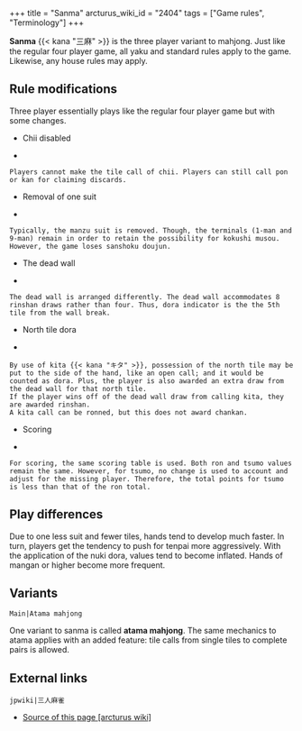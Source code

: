 +++
title = "Sanma"
arcturus_wiki_id = "2404"
tags = ["Game rules", "Terminology"]
+++

**Sanma** {{< kana "三麻" >}} is the three player variant to mahjong. Just like the regular four
player game, all yaku and standard rules apply to the game. Likewise, any house rules may apply.

## Rule modifications

Three player essentially plays like the regular four player game but with some changes.

- Chii disabled

<!-- end list -->

-


    Players cannot make the tile call of chii. Players can still call pon or kan for claiming discards.

<!-- end list -->

- Removal of one suit

<!-- end list -->

-


    Typically, the manzu suit is removed. Though, the terminals (1-man and 9-man) remain in order to retain the possibility for kokushi musou. However, the game loses sanshoku doujun.

<!-- end list -->

- The dead wall

<!-- end list -->

-


    The dead wall is arranged differently. The dead wall accommodates 8 rinshan draws rather than four. Thus, dora indicator is the the 5th tile from the wall break.

<!-- end list -->

- North tile dora

<!-- end list -->

-


    By use of kita {{< kana "キタ" >}}, possession of the north tile may be put to the side of the hand, like an open call; and it would be counted as dora. Plus, the player is also awarded an extra draw from the dead wall for that north tile.
    If the player wins off of the dead wall draw from calling kita, they are awarded rinshan.
    A kita call can be ronned, but this does not award chankan.

<!-- end list -->

- Scoring

<!-- end list -->

-


    For scoring, the same scoring table is used. Both ron and tsumo values remain the same. However, for tsumo, no change is used to account and adjust for the missing player. Therefore, the total points for tsumo is less than that of the ron total.

## Play differences

Due to one less suit and fewer tiles, hands tend to develop much faster. In turn, players get the
tendency to push for tenpai more aggressively. With the application of the nuki dora, values tend to
become inflated. Hands of mangan or higher become more frequent.

## Variants

`Main|Atama mahjong`

One variant to sanma is called **atama mahjong**. The same mechanics to atama applies with an added
feature: tile calls from single tiles to complete pairs is allowed.

## External links

`jpwiki|三人麻雀`

- [Source of this page [arcturus wiki]](http://arcturus.su/wiki/Sanma)
